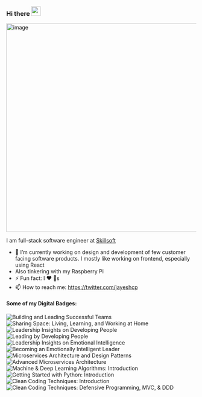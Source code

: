### Hi there <img src="https://media.giphy.com/media/hvRJCLFzcasrR4ia7z/giphy.gif" width="25px">
<img width="553" alt="image" src="https://user-images.githubusercontent.com/4054338/114317748-972eb980-9ad7-11eb-8334-e0472de55a59.png">

I am full-stack software engineer at [Skillsoft](https://www.skillsoft.com/)

- 🔭 I’m currently working on design and development of few customer facing software products. I mostly
like working on frontend, especially using React
- Also tinkering with my Raspberry Pi
- ⚡ Fun fact: I ❤️ 🐶s
- 📫 How to reach me: https://twitter.com/jayeshcp

#### Some of my Digital Badges:
![Building and Leading Successful Teams](https://api.accredible.com/v1/frontend/credential_website_embed_image/badge/30710666) ![Sharing Space: Living, Learning, and Working at Home](https://api.accredible.com/v1/frontend/credential_website_embed_image/badge/28840983) ![Leadership Insights on Developing People](https://api.accredible.com/v1/frontend/credential_website_embed_image/badge/24301544) ![Leading by Developing People](https://api.accredible.com/v1/frontend/credential_website_embed_image/badge/24298179) ![Leadership Insights on Emotional Intelligence](https://api.accredible.com/v1/frontend/credential_website_embed_image/badge/24191016) ![Becoming an Emotionally Intelligent Leader](https://api.accredible.com/v1/frontend/credential_website_embed_image/badge/24077897)![Microservices Architecture and Design Patterns](https://api.accredible.com/v1/frontend/credential_website_embed_image/badge/14618889) ![Advanced Microservices Architecture](https://api.accredible.com/v1/frontend/credential_website_embed_image/badge/14637713) ![Machine & Deep Learning Algorithms: Introduction](https://api.accredible.com/v1/frontend/credential_website_embed_image/badge/19949633) ![Getting Started with Python: Introduction](https://api.accredible.com/v1/frontend/credential_website_embed_image/badge/21951095) ![Clean Coding Techniques: Introduction](https://api.accredible.com/v1/frontend/credential_website_embed_image/badge/22208723) ![Clean Coding Techniques: Defensive Programming, MVC, & DDD](https://api.accredible.com/v1/frontend/credential_website_embed_image/badge/22209664)
